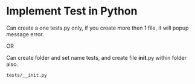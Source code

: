 # Implement Test in Python

Can create a one tests.py only, if you create more then 1 file, it will popup message error.

OR

Can create folder and set name tests, and create file __init__.py within folder also.

`tests/__init.py`
